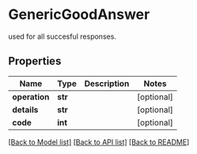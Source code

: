 # GenericGoodAnswer

used for all succesful responses.

## Properties
Name | Type | Description | Notes
------------ | ------------- | ------------- | -------------
**operation** | **str** |  | [optional] 
**details** | **str** |  | [optional] 
**code** | **int** |  | [optional] 

[[Back to Model list]](../README.md#documentation-for-models) [[Back to API list]](../README.md#documentation-for-api-endpoints) [[Back to README]](../README.md)


